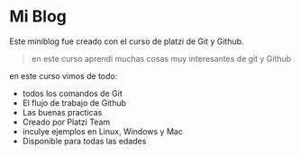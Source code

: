 # Mi Blog
Este miniblog fue creado con el curso de platzi de Git y Github.
>en este curso aprendí muchas cosas muy interesantes de git y Github

en este curso vimos de todo:
* todos los comandos de Git
* El flujo de trabajo de Github
* Las buenas practicas
* Creado por Platzi Team
* inculye ejemplos en Linux, Windows y Mac
* Disponible para todas las edades
